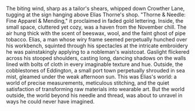 The biting wind, sharp as a tailor's shears, whipped down Crowther Lane, tugging at the sign hanging above Elias Thorne's shop.  "Thorne & Needle: Fine Apparel & Mending," it proclaimed in faded gold lettering.  Inside, the small space, cluttered yet cozy, was a haven from the November chill.  The air hung thick with the scent of beeswax, wool, and the faint ghost of pipe tobacco. Elias, a man whose wiry frame seemed perpetually hunched over his workbench, squinted through his spectacles at the intricate embroidery he was painstakingly applying to a nobleman's waistcoat.  Gaslight flickered across his stooped shoulders, casting long, dancing shadows on the walls lined with bolts of cloth in every imaginable texture and hue.  Outside, the cobblestones of Eddington, a small port town perpetually shrouded in sea mist, gleamed under the weak afternoon sun. This was Elias's world: a world of precise measurements, meticulous stitching, and the quiet satisfaction of transforming raw materials into wearable art. But the world outside, the world beyond his needle and thread, was about to unravel in ways he could never have imagined.
